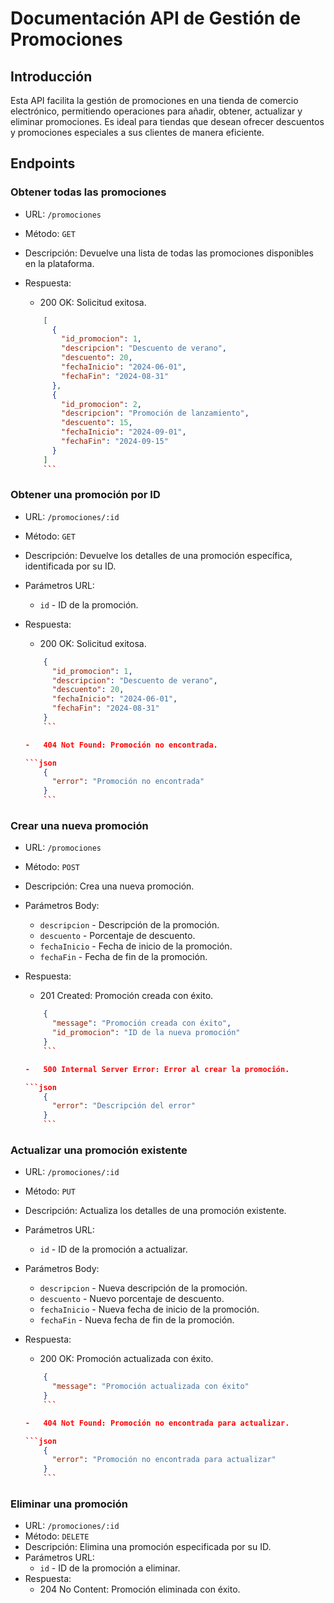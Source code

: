 Documentación API de Gestión de Promociones
===========================================

Introducción
------------

Esta API facilita la gestión de promociones en una tienda de comercio electrónico, permitiendo operaciones para añadir, obtener, actualizar y eliminar promociones. Es ideal para tiendas que desean ofrecer descuentos y promociones especiales a sus clientes de manera eficiente.

Endpoints
---------

### Obtener todas las promociones

-   URL: `/promociones`
-   Método: `GET`
-   Descripción: Devuelve una lista de todas las promociones disponibles en la plataforma.
-   Respuesta:
    -   200 OK: Solicitud exitosa.

    ```json
        [
          {
            "id_promocion": 1,
            "descripcion": "Descuento de verano",
            "descuento": 20,
            "fechaInicio": "2024-06-01",
            "fechaFin": "2024-08-31"
          },
          {
            "id_promocion": 2,
            "descripcion": "Promoción de lanzamiento",
            "descuento": 15,
            "fechaInicio": "2024-09-01",
            "fechaFin": "2024-09-15"
          }
        ]
        ```

### Obtener una promoción por ID

-   URL: `/promociones/:id`
-   Método: `GET`
-   Descripción: Devuelve los detalles de una promoción específica, identificada por su ID.
-   Parámetros URL:
    -   `id` - ID de la promoción.
-   Respuesta:
    -   200 OK: Solicitud exitosa.

    ```json
        {
          "id_promocion": 1,
          "descripcion": "Descuento de verano",
          "descuento": 20,
          "fechaInicio": "2024-06-01",
          "fechaFin": "2024-08-31"
        }
        ```

    -   404 Not Found: Promoción no encontrada.

    ```json
        {
          "error": "Promoción no encontrada"
        }
        ```

### Crear una nueva promoción

-   URL: `/promociones`
-   Método: `POST`
-   Descripción: Crea una nueva promoción.
-   Parámetros Body:
    -   `descripcion` - Descripción de la promoción.
    -   `descuento` - Porcentaje de descuento.
    -   `fechaInicio` - Fecha de inicio de la promoción.
    -   `fechaFin` - Fecha de fin de la promoción.
-   Respuesta:
    -   201 Created: Promoción creada con éxito.

    ```json
        {
          "message": "Promoción creada con éxito",
          "id_promocion": "ID de la nueva promoción"
        }
        ```

    -   500 Internal Server Error: Error al crear la promoción.

    ```json
        {
          "error": "Descripción del error"
        }
        ```

### Actualizar una promoción existente

-   URL: `/promociones/:id`
-   Método: `PUT`
-   Descripción: Actualiza los detalles de una promoción existente.
-   Parámetros URL:
    -   `id` - ID de la promoción a actualizar.
-   Parámetros Body:
    -   `descripcion` - Nueva descripción de la promoción.
    -   `descuento` - Nuevo porcentaje de descuento.
    -   `fechaInicio` - Nueva fecha de inicio de la promoción.
    -   `fechaFin` - Nueva fecha de fin de la promoción.
-   Respuesta:
    -   200 OK: Promoción actualizada con éxito.

    ```json
        {
          "message": "Promoción actualizada con éxito"
        }
        ```

    -   404 Not Found: Promoción no encontrada para actualizar.

    ```json
        {
          "error": "Promoción no encontrada para actualizar"
        }
        ```

### Eliminar una promoción

-   URL: `/promociones/:id`
-   Método: `DELETE`
-   Descripción: Elimina una promoción especificada por su ID.
-   Parámetros URL:
    -   `id` - ID de la promoción a eliminar.
-   Respuesta:
    -   204 No Content: Promoción eliminada con éxito.